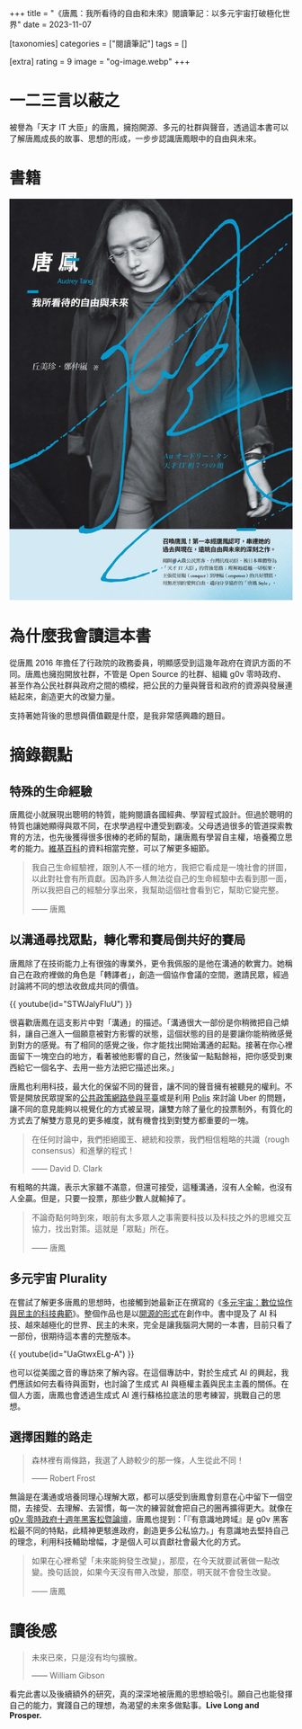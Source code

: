 +++
title = "《唐鳳：我所看待的自由和未來》閱讀筆記：以多元宇宙打破極化世界"
date = 2023-11-07

[taxonomies]
categories = ["閱讀筆記"]
tags = []

[extra]
rating = 9
image = "og-image.webp"
+++

一二三言以蔽之
=======

被譽為「天才 IT 大臣」的唐鳳，擁抱開源、多元的社群與聲音，透過這本書可以了解唐鳳成長的故事、思想的形成，一步步認識唐鳳眼中的自由與未來。

書籍
==

[![](book.webp)](https://www.goodreads.com/book/show/55873577)

為什麼我會讀這本書
=========

從唐鳳 2016 年擔任了行政院的政務委員，明顯感受到這幾年政府在資訊方面的不同。唐鳳也擁抱開放社群，不管是 Open Source 的社群、組織 g0v 零時政府、甚至作為公民社群與政府之間的橋樑，把公民的力量與聲音和政府的資源與發展連結起來，創造更大的改變力量。

支持著她背後的思想與價值觀是什麼，是我非常感興趣的題目。

摘錄觀點
====

特殊的生命經驗
-------
唐鳳從小就展現出聰明的特質，能夠閱讀各國經典、學習程式設計。但過於聰明的特質也讓她顯得與眾不同，在求學過程中遭受到霸凌。父母透過很多的管道探索教育的方法，也先後獲得很多很棒的老師的幫助，讓唐鳳有學習自主權，培養獨立思考的能力。[維基百科](https://zh.wikipedia.org/zh-tw/%E5%94%90%E9%B3%B3)的資料相當完整，可以了解更多細節。

> 我自己生命經驗裡，跟別人不一樣的地方，我把它看成是一塊社會的拼圖，以此對社會有所貢獻。因為許多人無法從自己的生命經驗中去看到那一面，所以我把自己的經驗分享出來，我幫助這個社會看到它，幫助它變完整。
>
> —— 唐鳳

以溝通尋找眾點，轉化零和賽局倒共好的賽局
--------------------

唐鳳除了在技術能力上有很強的專業外，更令我佩服的是他在溝通的軟實力。她稱自己在政府裡做的角色是「轉譯者」，創造一個協作會議的空間，邀請民眾，經過討論將不同的想法收斂成共同的價值。

{{ youtube(id="STWJalyFluU") }}

很喜歡唐鳳在這支影片中對「溝通」的描述。「溝通很大一部份是你稍微把自己傾斜，讓自己進入一個願意被對方影響的狀態，這個狀態的目的是要讓你能稍微感覺到對方的感覺。有了相同的感覺之後，你才能找出開始溝通的起點。接著在你心裡面留下一塊空白的地方，看著被他影響的自己，然後留一點點餘裕，把你感受到東西給它一個名字、去用一些方法把它描述出來。」

唐鳳也利用科技，最大化的保留不同的聲音，讓不同的聲音擁有被聽見的權利。不管是開放民眾提案的[公共政策網路參與平臺](https://join.gov.tw/)或是利用 [Polis](https://pol.is/3phdex2kjf) 來討論 Uber 的問題，讓不同的意見能夠以視覺化的方式被呈現，讓雙方除了量化的投票制外，有質化的方式去了解雙方意見的更多維度，就有機會找到對雙方都重要的一塊。

> 在任何討論中，我們拒絕國王、總統和投票，我們相信粗略的共識（rough consensus）和進擊的程式！
>
> —— David D. Clark

有粗略的共識，表示大家雖不滿意，但還可接受，這種溝通，沒有人全輸，也沒有人全贏。但是，只要一投票，那些少數人就輸掉了。

> 不論奇點何時到來，眼前有太多眾人之事需要科技以及科技之外的思維交互協力，找出對策。這就是「眾點」所在。
>
> —— 唐鳳

多元宇宙 Plurality
--------------

在嘗試了解更多唐鳳的思想時，也接觸到她最新正在撰寫的《[多元宇宙：數位協作與民主的科技典範](https://www.plurality.net/)》。整個作品也是以[開源的形式](https://github.com/pluralitybook/plurality)在創作中。書中提及了 AI 科技、越來越極化的世界、民主的未來，完全是讓我腦洞大開的一本書，目前只看了一部份，很期待這本書的完整版本。

{{ youtube(id="UaGtwxELg-A") }}

也可以從美國之音的專訪來了解內容。在這個專訪中，對於生成式 AI 的興起，我們應該如何去看待與面對，也討論了生成式 AI 與極權主義與民主主義的關係。在個人方面，唐鳳也會透過生成式 AI 進行蘇格拉底法的思考練習，挑戰自己的思想。

選擇困難的路走
-------

> 森林裡有兩條路，我選了人跡較少的那一條，人生從此不同！
>
> —— Robert Frost

無論是在溝通或培養同理心理解大眾，都可以感受到唐鳳會刻意在心中留下一個空間，去接受、去理解、去習慣，每一次的練習就會把自己的圈再擴得更大。就像在 [g0v 零時政府十週年黑客松暨論壇](https://g0v.news/g0v-hacking-taiwan-cbcb32c6b17e)，唐鳳也提到：「『有意識地跨域』是 g0v 黑客松最不同的特點，此精神更駭進政府，創造更多公私協力。」有意識地去堅持自己的理念，利用科技輔助增幅，才是個人可以貢獻社會最大化的方式。

> 如果在心裡希望「未來能夠發生改變」，那麼，在今天就要試著做一點改變。換句話說，如果今天沒有帶入改變，那麼，明天就不會發生改變。
>
> —— 唐鳳

讀後感
===

> 未來已來，只是沒有均勻擴散。
>
> —— William Gibson

看完此書以及後續額外的研究，真的深深地被唐鳳的思想給吸引。願自己也能發揮自己的能力，實踐自己的理想，為渴望的未來多做點事。**Live Long and Prosper.**

